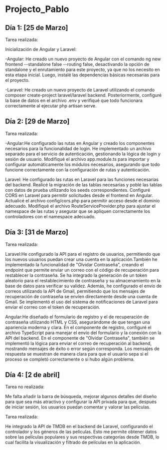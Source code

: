 # Projecto_Pablo

## Día 1: [25 de Marzo]
Tarea realizada:

Inicialización de Angular y Laravel:

-Angular: He creado un nuevo proyecto de Angular con el comando ng new frontend --standalone false --routing false, desactivando la opción de standalone y el enrutamiento para este proyecto, ya que no los necesito en esta etapa inicial. Luego, instalé las dependencias básicas necesarias para el proyecto.

-Laravel: He creado un nuevo proyecto de Laravel utilizando el comando composer create-project laravel/laravel backend. Posteriormente, configuré la base de datos en el archivo .env y verifiqué que todo funcionara correctamente al ejecutar php artisan serve.


## Día 2: [29 de Marzo]
Tarea realizada:

-Angular:He configurado las rutas en Angular y creado los componentes necesarios para la funcionalidad de login. He implementado un archivo separado para el servicio de autenticación, gestionando la lógica de login y sesión de usuario. Modifiqué el archivo app.module.ts para importar y configurar automáticamente los módulos necesarios, asegurando que todo funcione correctamente con la configuración de rutas y autenticación.

Laravel: He configurado las rutas en Laravel para las funciones necesarias del backend. Realicé la migración de las tablas necesarias y poblé las tablas con datos de prueba utilizando los seeds correspondientes. Configuré CORS en Laravel para permitir solicitudes desde el frontend en Angular. Actualicé el archivo config/cors.php para permitir acceso desde el dominio adecuado. Modifiqué el archivo RouteServiceProvider.php para ajustar el namespace de las rutas y asegurar que se apliquen correctamente los controladores con el namespace adecuado.



## Día 3: [31 de Marzo]

Tarea realizada:

Laravel:He configurado la API para el registro de usuarios, permitiendo que los nuevos usuarios puedan crear una cuenta en la aplicación.También he implementado la funcionalidad de "Olvidar Contraseña", creando el endpoint que permite enviar un correo con el código de recuperación para restablecer la contraseña. Se ha integrado la generación de un token aleatorio para el restablecimiento de contraseña y su almacenamiento en la base de datos para verificar su validez.
Además, he configurado el envío de correos utilizando la API de Gmail, permitiendo que los mensajes de recuperación de contraseña se envíen directamente desde una cuenta de Gmail. Se implementó el uso del sistema de notificaciones de Laravel para enviar el correo con el token de recuperación.

Angular:He diseñado el formulario de registro y el de recuperación de contraseña utilizando HTML y CSS, asegurándome de que tengan una apariencia moderna y clara. En el componente de registro, configuré el archivo TypeScript para manejar el envío del formulario y la conexión con la API del backend. En el componente de "Olvidar Contraseña", también se implementó la lógica para enviar el correo de recuperación al backend, mostrando mensajes de éxito o error según corresponda. Los mensajes de respuesta se muestran de manera clara para que el usuario sepa si el proceso se completó correctamente o si hubo algún problema.



## Día 4: [2 de abril]

Tarea no realizada:

Me falta añadir la barra de búsqueda, mejorar algunos detalles del diseño para que sea más atractivo y configurar la API privada para que, después de iniciar sesión, los usuarios puedan comentar y valorar las películas.

Tarea realizada:

He integrado la API de TMDB en el backend de Laravel, configurando el controlador y los géneros de las películas. Esto me permite obtener datos sobre las películas populares y sus respectivas categorías desde TMDB, lo cual facilita la visualización y filtrado de películas en la aplicación.